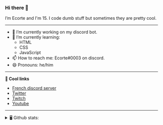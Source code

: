 ### Hi there 👋
I’m Ecorte and I'm 15.
I code dumb stuff but sometimes they are pretty cool.

-------

- 🔭 I’m currently working on my discord bot.
- 🌱 I’m currently learning:
     - HTML
     - CSS
     - JavaScript
- 📫 How to reach me: Ecorte#0003 on discord.
- 😄 Pronouns: he/him

-------

**🔗 Cool links**

- [French discord server](https://discord.gg/8bpy2PC)
- [Twitter](https://twitter.com/Ecorteyt)
- [Twitch](https://www.twitch.tv/ecorte)
- [Youtube](https://www.youtube.com/channel/UCOLeHMtMSE4w6jpFGh1AAdA)

-------
<details>
<summary> 🖥️ Github stats: </summary>
<br>
     
<!--START_SECTION:waka-->
**🐱 My Github Data** 

> 🏆 313 Contributions in the Year 2021
 > 
> 📦 358 Bytes Used in Github's Storage 
 > 
> 🚫 Not Opted to Hire
 > 
> 📜 4 Public Repositories 
 > 
> 🔑 3 Private Repositories  
 > 
**I'm an Early 🐤** 

```text
🌞 Morning    57 commits     ███████░░░░░░░░░░░░░░░░░░   28.93% 
🌆 Daytime    67 commits     ████████░░░░░░░░░░░░░░░░░   34.01% 
🌃 Evening    71 commits     █████████░░░░░░░░░░░░░░░░   36.04% 
🌙 Night      2 commits      ░░░░░░░░░░░░░░░░░░░░░░░░░   1.02%

```
📅 **I'm Most Productive on Saturday** 

```text
Monday       34 commits     ████░░░░░░░░░░░░░░░░░░░░░   17.26% 
Tuesday      18 commits     ██░░░░░░░░░░░░░░░░░░░░░░░   9.14% 
Wednesday    33 commits     ████░░░░░░░░░░░░░░░░░░░░░   16.75% 
Thursday     17 commits     ██░░░░░░░░░░░░░░░░░░░░░░░   8.63% 
Friday       22 commits     ██░░░░░░░░░░░░░░░░░░░░░░░   11.17% 
Saturday     48 commits     ██████░░░░░░░░░░░░░░░░░░░   24.37% 
Sunday       25 commits     ███░░░░░░░░░░░░░░░░░░░░░░   12.69%

```


📊 **This Week I Spent My Time On** 

```text
⌚︎ Time Zone: America/Toronto

💬 Programming Languages: 
TypeScript               1 hr 26 mins        ████████░░░░░░░░░░░░░░░░░   34.36% 
JavaScript               1 hr 20 mins        ████████░░░░░░░░░░░░░░░░░   31.77% 
JSON                     27 mins             ██░░░░░░░░░░░░░░░░░░░░░░░   10.83% 
HTML                     25 mins             ██░░░░░░░░░░░░░░░░░░░░░░░   10.1% 
CSS                      23 mins             ██░░░░░░░░░░░░░░░░░░░░░░░   9.22%

🔥 Editors: 
VS Code                  4 hrs 12 mins       █████████████████████████   99.99% 
Atom                     0 secs              ░░░░░░░░░░░░░░░░░░░░░░░░░   0.01%

🐱‍💻 Projects: 
hammer                   2 hrs               ████████████░░░░░░░░░░░░░   47.73% 
volarium                 1 hr 26 mins        ████████░░░░░░░░░░░░░░░░░   34.51% 
ecorte.github.io         20 mins             ██░░░░░░░░░░░░░░░░░░░░░░░   8.08% 
SkyCrypt                 14 mins             █░░░░░░░░░░░░░░░░░░░░░░░░   5.64% 
my-app                   10 mins             █░░░░░░░░░░░░░░░░░░░░░░░░   4.03%

💻 Operating System: 
Windows                  4 hrs 12 mins       █████████████████████████   100.0%

```

**I Mostly Code in JavaScript** 

```text
JavaScript               3 repos             ████████████░░░░░░░░░░░░░   50.0% 
Java                     1 repo              ████░░░░░░░░░░░░░░░░░░░░░   16.67% 
Python                   1 repo              ████░░░░░░░░░░░░░░░░░░░░░   16.67% 
HTML                     1 repo              ████░░░░░░░░░░░░░░░░░░░░░   16.67%

```


**Timeline**

![Chart not found](https://raw.githubusercontent.com/Ecorte/Ecorte/main/charts/bar_graph.png) 


<!--END_SECTION:waka-->

![Github stats](https://github-readme-stats.vercel.app/api?username=Ecorte&theme=dark&count_private=true)

</details>
